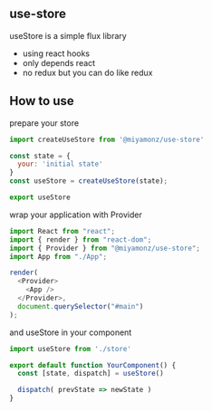 ## use-store

useStore is a simple flux library
- using react hooks
- only depends react
- no redux but you can do like redux

<!--
`$ npm i -S @miyamonz/use-store`
-->

## How to use

prepare your store
```store.js
import createUseStore from '@miyamonz/use-store'

const state = {
  your: 'initial state'
}
const useStore = createUseStore(state);

export useStore
```

wrap your application with Provider
```index.js
import React from "react";
import { render } from "react-dom";
import { Provider } from "@miyamonz/use-store";
import App from "./App";

render(
  <Provider>
    <App />
  </Provider>,
  document.querySelector("#main")
);
```

and useStore in your component
```YourComponent.js
import useStore from './store'

export default function YourComponent() {
  const [state, dispatch] = useStore()

  dispatch( prevState => newState )
}
```
